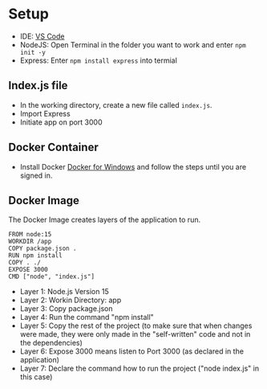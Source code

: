 # Setup #

- IDE: [VS Code](https://code.visualstudio.com/download)
- NodeJS: Open Terminal in the folder you want to work and enter `npm init -y`
- Express: Enter `npm install express` into termial

## Index.js file ##

- In the working directory, create a new file called `index.js`.
- Import Express
- Initiate app on port 3000

## Docker Container ##

- Install Docker [Docker for Windows](https://docs.docker.com/desktop/install/windows-install/) and follow the steps until you are signed in.

## Docker Image ##

The Docker Image creates layers of the application to run.

```
FROM node:15
WORKDIR /app
COPY package.json .
RUN npm install
COPY . ./
EXPOSE 3000
CMD ["node", "index.js"]
```

- Layer 1: Node.js Version 15
- Layer 2: Workin Directory: app
- Layer 3: Copy package.json
- Layer 4: Run the command "npm install"
- Layer 5: Copy the rest of the project (to make sure that when changes were made, they were only made in the "self-written" code and not in the dependencies)
- Layer 6: Expose 3000 means listen to Port 3000 (as declared in the application)
- Layer 7: Declare the command how to run the project ("node index.js" in this case)
